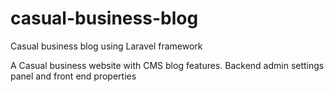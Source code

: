 # casual-business-blog
Casual business blog using Laravel framework

A Casual business website with CMS blog features.
Backend admin settings panel and front end properties



